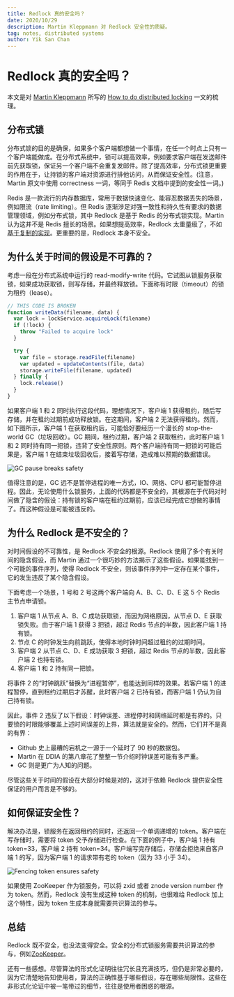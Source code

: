 ```yaml
---
title: Redlock 真的安全吗？
date: 2020/10/29
description: Martin Kleppmann 对 Redlock 安全性的质疑。
tag: notes, distributed systems
author: Yik San Chan
---
```


# Redlock 真的安全吗？

本文是对 [Martin Kleppmann](https://martin.kleppmann.com/) 所写的 [How to do distributed locking](https://martin.kleppmann.com/2016/02/08/how-to-do-distributed-locking.html) 一文的梳理。

## 分布式锁

分布式锁的目的是确保，如果多个客户端都想做一个事情，在任一个时点上只有一个客户端能做成。在分布式系统中，锁可以提高效率，例如要求客户端在发送邮件前先获取锁，保证另一个客户端不会重复发邮件。除了提高效率，分布式锁更重要的作用在于，让持锁的客户端对资源进行排他访问，从而保证安全性。(注意，Martin 原文中使用 correctness 一词，等同于 Redis 文档中提到的安全性一词。)

Redis 是一款流行的内存数据库，常用于数据快速变化、能容忍数据丢失的场景，例如限流（rate limiting）。但 Redis 逐渐涉足对强一致性和持久性有要求的数据管理领域，例如分布式锁，其中 Redlock 是基于 Redis 的分布式锁实现。Martin 认为这并不是 Redis 擅长的场景。如果想提高效率，Redlock 太重量级了，不如[基于复制的实现](https://yiksanchan.com/distributed-locks-with-redis/#%E5%9F%BA%E4%BA%8E%E5%A4%8D%E5%88%B6%E7%9A%84%E5%AE%9E%E7%8E%B0)。更重要的是，Redlock 本身不安全。

## 为什么关于时间的假设是不可靠的？

考虑一段在分布式系统中运行的 read-modify-write 代码。它试图从锁服务获取锁，如果成功获取锁，则写存储，并最终释放锁。下面称有时限（timeout）的锁为租约（lease）。

```javascript
// THIS CODE IS BROKEN
function writeData(filename, data) {
  var lock = lockService.acquireLock(filename)
  if (!lock) {
    throw "Failed to acquire lock"
  }

  try {
    var file = storage.readFile(filename)
    var updated = updateContents(file, data)
    storage.writeFile(filename, updated)
  } finally {
    lock.release()
  }
}
```

如果客户端 1 和 2 同时执行这段代码，理想情况下，客户端 1 获得租约，随后写存储，并在租约过期前成功释放锁。在这期间，客户端 2 无法获得租约。然而，如下图所示，客户端 1 在获取租约后，可能恰好要经历一个漫长的 stop-the-world GC（垃圾回收）。GC 期间，租约过期，客户端 2 获取租约，此时客户端 1 和 2 同时持有同一把锁，违背了安全性原则。两个客户端持有同一把锁的可能后果是，客户端 1 在结束垃圾回收后，接着写存储，造成难以预期的数据错误。

![GC pause breaks safety](/images/is-redlock-safe-notes/gc-pause-breaks-safety.png)

值得注意的是，GC 远不是暂停进程的唯一方式，IO、网络、CPU 都可能暂停进程。因此，无论使用什么锁服务，上面的代码都是不安全的，其根源在于代码对时间做了隐含的假设：持有锁的客户端在租约过期前，应该已经完成它想做的事情了。而这种假设是可能被违反的。

## 为什么 Redlock 是不安全的？

对时间假设的不可靠性，是 Redlock 不安全的根源。Redlock 使用了多个有关时间的隐含假设，而 Martin 通过一个很巧妙的方法揭示了这些假设。如果能找到一个可能的事件序列，使得 Redlock 不安全，则该事件序列中一定存在某个事件，它的发生违反了某个隐含假设。

下面考虑一个场景，1 号和 2 号这两个客户端向 A、B、C、D、E 这 5 个 Redis 主节点申请锁。

1. 客户端 1 从节点 A、B、C 成功获取锁，而因为网络原因，从节点 D、E 获取锁失败。由于客户端 1 获得 3 把锁，超过 Redis 节点的半数，因此客户端 1 持有锁。
2. 节点 C 的时钟发生向前跳跃，使得本地时钟时间超过租约的过期时间。
3. 客户端 2 从节点 C、D、E 成功获取 3 把锁，超过 Redis 节点的半数，因此客户端 2 也持有锁。
4. 客户端 1 和 2 持有同一把锁。

将事件 2 的“时钟跳跃”替换为“进程暂停”，也能达到同样的效果。若客户端 1 的进程暂停，直到租约过期后才苏醒，此时客户端 2 已持有锁，而客户端 1 仍认为自己持有锁。

因此，事件 2 违反了以下假设：时钟误差、进程停时和网络延时都是有界的。只要锁的时限能够覆盖上述时间误差的上界，算法就是安全的。然而，它们并不是真的有界：

- Github 史上最糟的宕机之一源于一个延时了 90 秒的数据包。
- Martin 在 DDIA 的第八章花了整整一节介绍时钟误差可能有多严重。
- GC 则是更广为人知的问题。

尽管这些关于时间的假设在大部分时候是对的，这对于依赖 Redlock 提供安全性保证的用户而言是不够的。

## 如何保证安全性？

解决办法是，锁服务在返回租约的同时，还返回一个单调递增的 token。客户端在写存储时，需要将 token 交予存储进行检查。在下面的例子中，客户端 1 持有 token=33，客户端 2 持有 token=34。客户端写完存储后，存储会拒绝来自客户端 1 的写，因为客户端 1 的请求带有老的 token（因为 33 小于 34）。

![Fencing token ensures safety](/images/is-redlock-safe-notes/fencing-token-ensures-safety.png)

如果使用 ZooKeeper 作为锁服务，可以将 zxid 或者 znode version number 作为 token。然而，Redlock 没有生成这种 token 的机制，也很难给 Redlock 加上这个特性，因为 token 生成本身就需要共识算法的参与。

## 总结

Redlock 既不安全，也没法变得安全。安全的分布式锁服务需要共识算法的参与，例如[ZooKeeper](https://curator.apache.org/curator-recipes/index.html)。

还有一些感想。尽管算法的形式化证明往往冗长且充满技巧，但仍是非常必要的，因为它清楚地告知使用者，算法的正确性基于哪些假设，存在哪些局限性。这些在非形式化论证中被一笔带过的细节，往往是使用者困惑的根源。
